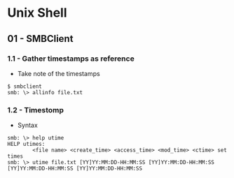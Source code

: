 # Unix Shell

## 01 - SMBClient

### 1.1 - Gather timestamps as reference 

- Take note of the timestamps

```
$ smbclient
smb: \> allinfo file.txt
```

### 1.2 - Timestomp

- Syntax

```
smb: \> help utime
HELP utimes:
		<file name> <create_time> <access_time> <mod_time> <ctime> set times
smb: \> utime file.txt [YY]YY:MM:DD-HH:MM:SS [YY]YY:MM:DD-HH:MM:SS [YY]YY:MM:DD-HH:MM:SS [YY]YY:MM:DD-HH:MM:SS
```